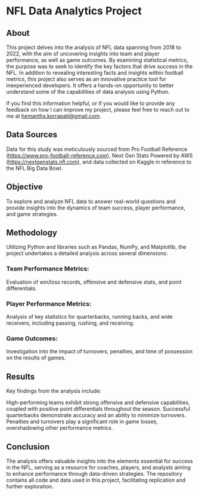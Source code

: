 # NFL Data Analytics Project

## About
This project delves into the analysis of NFL data spanning from 2018 to 2022, with the aim of uncovering insights into team and player performance, as well as game outcomes. By examining statistical metrics, the purpose was to seek to identify the key factors that drive success in the NFL. In addition to revealing interesting facts and insights within football metrics, this project also serves as an innovative practice tool for inexperienced developers. It offers a hands-on opportunity to better understand some of the capabilities of data analysis using Python.

If you find this information helpful, or if you would like to provide any feedback on how I can improve my project, please feel free to reach out to me at hemanths.korrapati@gmail.com.

## Data Sources
Data for this study was meticulously sourced from Pro Football Reference (https://www.pro-football-reference.com), Next Gen Stats Powered by AWS (https://nextgenstats.nfl.com), and data collected on Kaggle in reference to the NFL Big Data Bowl.

## Objective
To explore and analyze NFL data to answer real-world questions and provide insights into the dynamics of team success, player performance, and game strategies.

## Methodology
Utilizing Python and libraries such as Pandas, NumPy, and Matplotlib, the project undertakes a detailed analysis across several dimensions:

### Team Performance Metrics: 
Evaluation of win/loss records, offensive and defensive stats, and point differentials.
### Player Performance Metrics: 
Analysis of key statistics for quarterbacks, running backs, and wide receivers, including passing, rushing, and receiving.
### Game Outcomes: 
Investigation into the impact of turnovers, penalties, and time of possession on the results of games.

## Results
Key findings from the analysis include:

High-performing teams exhibit strong offensive and defensive capabilities, coupled with positive point differentials throughout the season.
Successful quarterbacks demonstrate accuracy and an ability to minimize turnovers.
Penalties and turnovers play a significant role in game losses, overshadowing other performance metrics.

## Conclusion
The analysis offers valuable insights into the elements essential for success in the NFL, serving as a resource for coaches, players, and analysts aiming to enhance performance through data-driven strategies. The repository contains all code and data used in this project, facilitating replication and further exploration.
